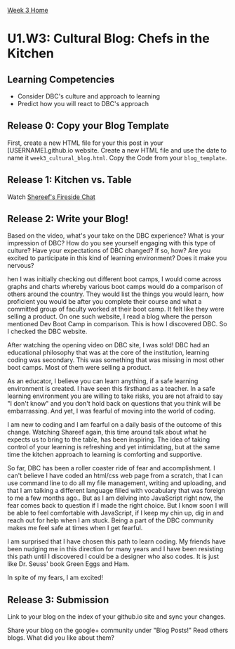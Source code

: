 [Week 3 Home](./)

# U1.W3: Cultural Blog: Chefs in the Kitchen

## Learning Competencies
- Consider DBC's culture and approach to learning
- Predict how you will react to DBC's approach

## Release 0: Copy your Blog Template
First, create a new HTML file for your this post in your [USERNAME].github.io website. Create a new HTML file and use the date to name it `week3_cultural_blog.html`. Copy the Code from your `blog_template`.  

## Release 1: Kitchen vs. Table
Watch [Shereef's Fireside Chat](http://vimeo.com/85001014)

## Release 2: Write your Blog!
Based on the video, what's your take on the DBC experience? What is your impression of DBC? How do you see yourself engaging with this type of culture?
Have your expectations of DBC changed? If so, how? Are you excited to participate in this kind of learning environment? Does it make you nervous? 

hen I was initially checking out different boot camps, I would come across graphs and charts whereby various boot camps would do a comparison of others around the country.  They would list the things you would learn, how proficient you would be after you complete their course and what a committed group of faculty worked at their boot camp.  It felt like they were selling a product.  On one such website, I read a blog where the person mentioned Dev Boot Camp in comparison.  This is how I discovered DBC.  So I checked the DBC website.

After watching the opening video on DBC site, I was sold!  DBC had an educational philosophy that was at the core of the institution, learning coding was secondary.  This was something that was missing in most other boot camps.  Most of them were selling a product.

As an educator, I believe you can learn anything, if a safe learning environment is created.  I have seen this firsthand as a teacher. In a safe learning environment you are willing to take risks, you are not afraid to say "I don't know" and you don't hold back on questions that you think will be embarrassing.  And yet, I was fearful of moving into the world of coding.

I am new to coding and I am fearful on a daily basis of the outcome of this change. Watching Shareef again, this time around talk about what he expects us to bring to the table, has been inspiring.  The idea of taking control of your learning is refreshing and yet intimidating, but at the same time the kitchen approach to learning is comforting and supportive.

So far, DBC has been a roller coaster ride of fear and accomplishment.  I can't believe I have coded an html/css web page from a scratch, that I can use command line to do all my file management, writing and uploading, and that I am talking a different language filled with vocabulary that was foreign to me a few months ago..  But as I am delving into JavaScript right now, the fear comes back to question if I made the right choice.  But I know soon I will be able to feel comfortable with JavaScript, if I keep my chin up, dig in and reach out for help when I am stuck. Being a part of the DBC community makes me feel safe at times when I get fearful.

I am surprised that I have chosen this path to learn coding.  My friends have been nudging me in this direction for many years and I have been resisting this path until I discovered I could be a designer who also codes.  It is just like Dr. Seuss' book Green Eggs and Ham.

In spite of my fears, I am excited! 


## Release 3: Submission
Link to your blog on the index of your github.io site and sync your changes. 

Share your blog on the google+ community under "Blog Posts!" Read others blogs. What did you like about them? 